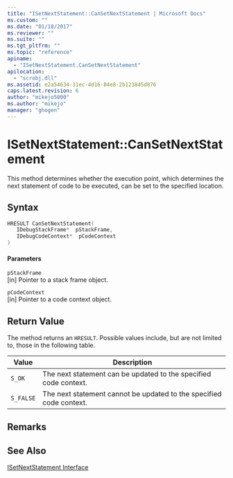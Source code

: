```yaml
---
title: "ISetNextStatement::CanSetNextStatement | Microsoft Docs"
ms.custom: ""
ms.date: "01/18/2017"
ms.reviewer: ""
ms.suite: ""
ms.tgt_pltfrm: ""
ms.topic: "reference"
apiname: 
  - "ISetNextStatement.CanSetNextStatement"
apilocation: 
  - "scrobj.dll"
ms.assetid: e2a54634-31ec-4d16-84e8-2b123845d876
caps.latest.revision: 6
author: "mikejo5000"
ms.author: "mikejo"
manager: "ghogen"
---
```

# ISetNextStatement::CanSetNextStatement
This method determines whether the execution point, which determines the next statement of code to be executed, can be set to the specified location.  
  
## Syntax  
  
```cpp
HRESULT CanSetNextStatement(  
   IDebugStackFrame*  pStackFrame,  
   IDebugCodeContext*  pCodeContext  
)  
```  
  
#### Parameters  
 `pStackFrame`  
 [in] Pointer to a stack frame object.  
  
 `pCodeContext`  
 [in] Pointer to a code context object.  
  
## Return Value  
 The method returns an `HRESULT`. Possible values include, but are not limited to, those in the following table.  
  
|Value|Description|  
|-----------|-----------------|  
|`S_OK`|The next statement can be updated to the specified code context.|  
|`S_FALSE`|The next statement cannot be updated to the specified code context.|  
  
## Remarks  
  
## See Also  
 [ISetNextStatement Interface](../../winscript/reference/isetnextstatement-interface.md)